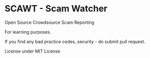 # SCAWT - Scam Watcher

Open Source Crowdsource Scam Reporting

For learning purposes.

If you find any bad practice codes, security - do submit pull request.

License under MIT License
